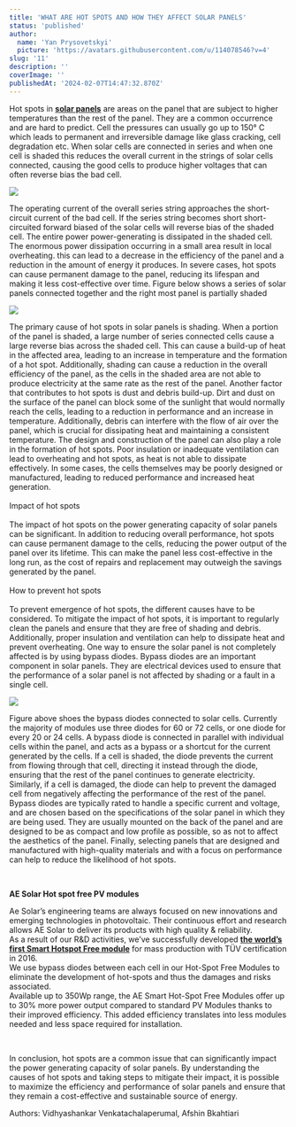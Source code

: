 ```yaml
---
title: 'WHAT ARE HOT SPOTS AND HOW THEY AFFECT SOLAR PANELS'
status: 'published'
author:
  name: 'Yan Prysovetskyi'
  picture: 'https://avatars.githubusercontent.com/u/114078546?v=4'
slug: '11'
description: ''
coverImage: ''
publishedAt: '2024-02-07T14:47:32.870Z'
---
```


Hot spots in [**solar panels**](https://ae-solar.com/) are areas on the panel that are subject to higher temperatures than the rest of the panel. They are a common occurrence and are hard to predict. Cell the pressures can usually go up to 150° C which leads to permanent and irreversible damage like glass cracking, cell degradation etc. When solar cells are connected in series and when one cell is shaded this reduces the overall current in the strings of solar cells connected, causing the good cells to produce higher voltages that can often reverse bias the bad cell.

![](https://ae-solar.com/wp-content/uploads/2023/02/Picture-1.png)

The operating current of the overall series string approaches the short-circuit current of the bad cell. If the series string becomes short short-circuited forward biased of the solar cells will reverse bias of the shaded cell. The entire power power-generating is dissipated in the shaded cell. The enormous power dissipation occurring in a small area result in local overheating. this can lead to a decrease in the efficiency of the panel and a reduction in the amount of energy it produces. In severe cases, hot spots can cause permanent damage to the panel, reducing its lifespan and making it less cost-effective over time. Figure below shows a series of solar panels connected together and the right most panel is partially shaded

![](https://ae-solar.com/wp-content/uploads/2023/02/Picture-1-1.png)

The primary cause of hot spots in solar panels is shading. When a portion of the panel is shaded, a large number of series connected cells cause a large reverse bias across the shaded cell. This can cause a build-up of heat in the affected area, leading to an increase in temperature and the formation of a hot spot. Additionally, shading can cause a reduction in the overall efficiency of the panel, as the cells in the shaded area are not able to produce electricity at the same rate as the rest of the panel. Another factor that contributes to hot spots is dust and debris build-up. Dirt and dust on the surface of the panel can block some of the sunlight that would normally reach the cells, leading to a reduction in performance and an increase in temperature. Additionally, debris can interfere with the flow of air over the panel, which is crucial for dissipating heat and maintaining a consistent temperature. The design and construction of the panel can also play a role in the formation of hot spots. Poor insulation or inadequate ventilation can lead to overheating and hot spots, as heat is not able to dissipate effectively. In some cases, the cells themselves may be poorly designed or manufactured, leading to reduced performance and increased heat generation.\
\
Impact of hot spots\
\
The impact of hot spots on the power generating capacity of solar panels can be significant. In addition to reducing overall performance, hot spots can cause permanent damage to the cells, reducing the power output of the panel over its lifetime. This can make the panel less cost-effective in the long run, as the cost of repairs and replacement may outweigh the savings generated by the panel.\
\
How to prevent hot spots\
\
To prevent emergence of hot spots, the different causes have to be considered. To mitigate the impact of hot spots, it is important to regularly clean the panels and ensure that they are free of shading and debris. Additionally, proper insulation and ventilation can help to dissipate heat and prevent overheating. One way to ensure the solar panel is not completely affected is by using bypass diodes. Bypass diodes are an important component in solar panels. They are electrical devices used to ensure that the performance of a solar panel is not affected by shading or a fault in a single cell.

![](https://ae-solar.com/wp-content/uploads/2023/02/Picture-1-2-e1675944063201.png)

Figure above shoes the bypass diodes connected to solar cells. Currently the majority of modules use three diodes for 60 or 72 cells, or one diode for every 20 or 24 cells. A bypass diode is connected in parallel with individual cells within the panel, and acts as a bypass or a shortcut for the current generated by the cells. If a cell is shaded, the diode prevents the current from flowing through that cell, directing it instead through the diode, ensuring that the rest of the panel continues to generate electricity. Similarly, if a cell is damaged, the diode can help to prevent the damaged cell from negatively affecting the performance of the rest of the panel. Bypass diodes are typically rated to handle a specific current and voltage, and are chosen based on the specifications of the solar panel in which they are being used. They are usually mounted on the back of the panel and are designed to be as compact and low profile as possible, so as not to affect the aesthetics of the panel. Finally, selecting panels that are designed and manufactured with high-quality materials and with a focus on performance can help to reduce the likelihood of hot spots.

 

**AE Solar Hot spot free PV modules**

Ae Solar’s engineering teams are always focused on new innovations and emerging technologies in photovoltaic. Their continuous effort and research allows AE Solar to deliver its products with high quality & reliability.\
As a result of our R&D activities, we’ve successfully developed [**the world’s first Smart Hotspot Free module**](https://drive.google.com/file/d/14QlM2epWJldBl1WgILeGFRmpICwe2U7D/view) for mass production with TÜV certification in 2016.\
We use bypass diodes between each cell in our Hot-Spot Free Modules to eliminate the development of hot-spots and thus the damages and risks associated.\
Available up to 350Wp range, the AE Smart Hot-Spot Free Modules offer up to 30% more power output compared to standard PV Modules thanks to their improved efficiency. This added efficiency translates into less modules needed and less space required for installation.

 

In conclusion, hot spots are a common issue that can significantly impact the power generating capacity of solar panels. By understanding the causes of hot spots and taking steps to mitigate their impact, it is possible to maximize the efficiency and performance of solar panels and ensure that they remain a cost-effective and sustainable source of energy.

Authors: Vidhyashankar Venkatachalaperumal, Afshin Bkahtiari
